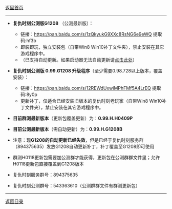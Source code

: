 [返回首页](./Home)
***

- **复仇时刻公测版G1208** （公测最新版）：
  - 链接：https://pan.baidu.com/s/1zQkyukG9XXc8RsNG6e9eWQ 提取码:hf3b
  - 即装即玩，独立安装包（自带Win8 Win10补丁文件夹），禁止安装在其它游戏程序中。
  - （已支持自动更新。如果启动器无法自动更新请[点击此处](./启动器无法获得更新)）

- **复仇时刻公测版 0.99.G1208 升级程序**（至少需要0.98.728以上版本，覆盖安装）：
  - 链接：https://pan.baidu.com/s/12REWdUxwiMPhFMf5A4LrEQ 提取码:8y0p
  - 更新补丁，仅适合已经安装旧版本的复仇时刻老玩家（自带Win8 Win10补丁文件夹），禁止安装在其它游戏程序中。
  

- **目前群测最新版本**（更新包覆盖更新）为：**0.99.H.H0409P**

- **目前公测最新版本**（需自动更新）为：**0.99.H.G1208B**  

- 注意：现**G1208的自动更新已经失效**，但是已经于复仇时刻服务群（894375635）发放G1208自动更新补丁，补丁覆盖至G1208即可使用

- 群测H0118更新包需要加公测群才能获得，更新包在公测群群文件里；允许H0118更新包直接覆盖到G1208版本


- 复仇时刻服务群号：894375635
- 复仇时刻公测群号：543363610（公测群群文件有群测更新包）

***
[返回目录](./常见问题指南)
